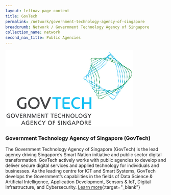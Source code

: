 ```yaml
---
layout: leftnav-page-content
title: GovTech
permalink: /network/government-technology-agency-of-singapore
breadcrumb: Network / Government Technology Agency of Singapore
collection_name: network
second_nav_title: Public Agencies
---
```


<img src= "/images/partners/GovTech-Logo.jpg" alt="1" style="width:400px;height:240x">

<h3>Government Technology Agency of Singapore (GovTech)</h3>

The Government Technology Agency of Singapore (GovTech) is the lead agency driving Singapore’s Smart Nation initiative and public sector digital transformation. GovTech actively works with public agencies to develop and deliver secure digital services and applied technology for individuals and businesses. As the leading centre for ICT and Smart Systems, GovTech develops the Government’s capabilities in the fields of Data Science & Artificial Intelligence, Application Development, Sensors & IoT, Digital Infrastructure, and Cybersecurity.
[Learn more](https://www.tech.gov.sg){:target="_blank"}
